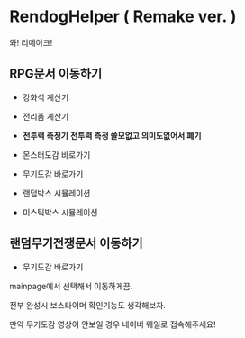 # RendogHelper ( Remake ver. )

와! 리메이크!

## RPG문서 이동하기

- 강화석 계산기

- 전리품 계산기

- **전투력 측정기**
  <b>전투력 측정 쓸모없고 의미도없어서 폐기</b>

- 몬스터도감 바로가기

- 무기도감 바로가기

- 랜덤박스 시뮬레이션

- 미스틱박스 시뮬레이션

## 랜덤무기전쟁문서 이동하기

- 무기도감 바로가기

mainpage에서 선택해서 이동하게끔.

전부 완성시 보스타이머 확인기능도 생각해보자.

만약 무기도감 영상이 안보일 경우
네이버 웨일로 접속해주세요!
